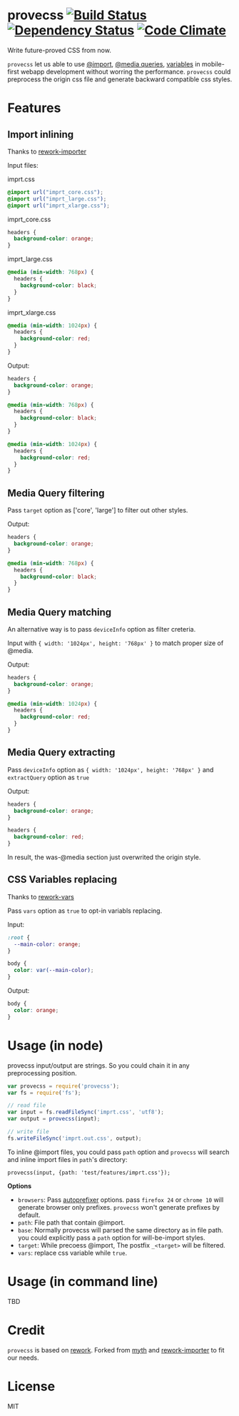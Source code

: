 provecss [![Build Status](https://travis-ci.org/mozilla-b2g/gaia.svg)](https://travis-ci.org/gasolin/provecss) [![Dependency Status](https://david-dm.org/gasolin/provecss.svg)](https://david-dm.org/gasolin/provecss) [![Code Climate](https://codeclimate.com/github/gasolin/provecss.png)](https://codeclimate.com/github/gasolin/provecss)
=======

Write future-proved CSS from now.

`provecss` let us able to use [@import](https://developer.mozilla.org/en-US/docs/Web/CSS/@import), [@media queries](https://developer.mozilla.org/en-US/docs/Web/Guide/CSS/Media_queries), [variables](https://developer.mozilla.org/en-US/docs/Web/CSS/Using_CSS_variables) in mobile-first webapp development without worring the performance. `provecss` could preprocess the origin css file and generate backward compatible css styles.

Features
========

Import inlining
-----------------

Thanks to [rework-importer](https://github.com/simme/rework-importer)

Input files:

imprt.css
```css
@import url("imprt_core.css");
@import url("imprt_large.css");
@import url("imprt_xlarge.css");
```

imprt_core.css
```css
headers {
  background-color: orange;
}
```

imprt_large.css
```css
@media (min-width: 768px) {
  headers {
    background-color: black;
  }
}
```

imprt_xlarge.css
```css
@media (min-width: 1024px) {
  headers {
    background-color: red;
  }
}
```

Output:
```css
headers {
  background-color: orange;
}

@media (min-width: 768px) {
  headers {
    background-color: black;
  }
}

@media (min-width: 1024px) {
  headers {
    background-color: red;
  }
}
```

Media Query filtering
----------------------

Pass `target` option as ['core', 'large'] to filter out other styles.

Output:
```css
headers {
  background-color: orange;
}

@media (min-width: 768px) {
  headers {
    background-color: black;
  }
}
```

Media Query matching
----------------------

An alternative way is to pass `deviceInfo` option as filter creteria.

Input with `{ width: '1024px', height: '768px' }` to match proper size of @media.

Output:
```css
headers {
  background-color: orange;
}

@media (min-width: 1024px) {
  headers {
    background-color: red;
  }
}
```


Media Query extracting
----------------------

Pass `deviceInfo` option as `{ width: '1024px', height: '768px' }` and `extractQuery` option as `true`

Output:
```css
headers {
  background-color: orange;
}

headers {
  background-color: red;
}
```

In result, the was-@media section just overwrited the origin style.


CSS Variables replacing
--------------------------

Thanks to [rework-vars](https://github.com/visionmedia/rework-vars)

Pass `vars` option as `true` to opt-in variabls replacing.

Input:

```css
:root {
  --main-color: orange;
}

body {
  color: var(--main-color);
}
```

Output:

```css
body {
  color: orange;
}
```


Usage (in node)
=================

provecss input/output are strings. So you could chain it in any preprocessing position.

```js
var provecss = require('provecss');
var fs = require('fs');

// read file
var input = fs.readFileSync('imprt.css', 'utf8');
var output = provecss(input);

// write file
fs.writeFileSync('imprt.out.css', output);
```

To inline @import files, you could pass `path` option and `provecss` will search and inline import files in `path`'s directory:

```
provecss(input, {path: 'test/features/imprt.css'});
```

**Options**

* `browsers`: Pass [autoprefixer](https://github.com/ai/autoprefixer) options. pass `firefox 24` or `chrome 10` will generate browser only prefixes. `provecss` won't generate prefixes by default.
* `path`: File path that contain @import.
* `base`: Normally provecss will parsed the same directory as in file path. you could explicitly pass a `path` option for will-be-import styles.
* `target`: While precoess @import, The postfix `_<target>` will be filtered.
* `vars`: replace css variable while `true`.

Usage (in command line)
==========================

TBD

Credit
========
`provecss` is based on [rework](https://github.com/reworkcss/rework).
Forked from [myth](https://github.com/segmentio/myth) and [rework-importer](https://github.com/simme/rework-importer) to fit our needs.

License
========

MIT
